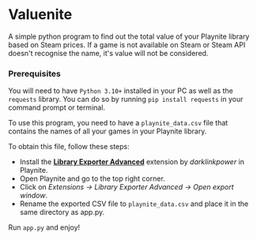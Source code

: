 # Valuenite
A simple python program to find out the total value of your Playnite library based on Steam prices. If a game is not available on Steam or Steam API doesn't recognise the name, it's value will not be considered.

### Prerequisites
You will need to have `Python 3.10+` installed in your PC as well as the `requests` library. You can do so by running `pip install requests` in your command prompt or terminal.

To use this program, you need to have a `playnite_data.csv` file that contains the names of all your games in your Playnite library.

To obtain this file, follow these steps:
- Install the [**Library Exporter Advanced**](https://github.com/darklinkpower/PlayniteExtensionsCollection) extension by *darklinkpower* in Playnite.
- Open Playnite and go to the top right corner.
- Click on *Extensions -> Library Exporter Advanced -> Open export window*.
- Rename the exported CSV file to `playnite_data.csv` and place it in the same directory as app.py.

Run `app.py` and enjoy!

